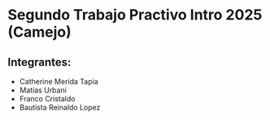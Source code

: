 # Segundo Trabajo Practivo Intro 2025 (Camejo)

## Integrantes:

- Catherine Merida Tapia 
- Matías Urbani
- Franco Cristaldo
- Bautista Reinaldo Lopez

